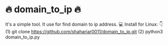 # 🔥 domain_to_ip 🔥
It's a simple tool. It use for find domain to ip address.
💻 Install for Linux: 👇
(1) git clone https://github.com/shahariar0011/domain_to_ip.git
(2) python3 domain_to_ip.py
